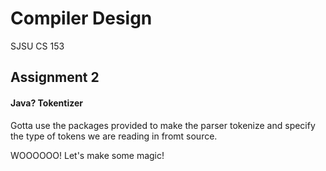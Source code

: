 # Compiler Design
SJSU CS 153

## Assignment 2
#### Java? Tokentizer
Gotta use the packages provided to make the
parser tokenize and specify the type of tokens
we are reading in fromt source.

WOOOOOO! Let's make some magic!
